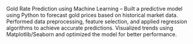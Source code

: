 Gold Rate Prediction using Machine Learning – Built a predictive model using Python to forecast gold prices based on historical market data. Performed data preprocessing, feature selection, and applied regression algorithms to achieve accurate predictions. Visualized trends using Matplotlib/Seaborn and optimized the model for better performance.
